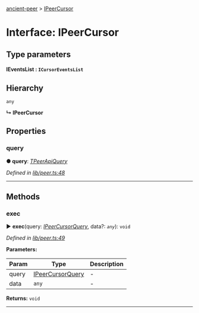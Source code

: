 [ancient-peer](../README.md) > [IPeerCursor](../interfaces/ipeercursor.md)



# Interface: IPeerCursor

## Type parameters
#### IEventsList :  `ICursorEventsList`
## Hierarchy


 `any`

**↳ IPeerCursor**








## Properties
<a id="query"></a>

###  query

**●  query**:  *[TPeerApiQuery](../#tpeerapiquery)* 

*Defined in [lib/peer.ts:48](https://github.com/AncientSouls/Peer/blob/e61cf1a/src/lib/peer.ts#L48)*





___


## Methods
<a id="exec"></a>

###  exec

► **exec**(query: *[IPeerCursorQuery](ipeercursorquery.md)*, data?: *`any`*): `void`



*Defined in [lib/peer.ts:49](https://github.com/AncientSouls/Peer/blob/e61cf1a/src/lib/peer.ts#L49)*



**Parameters:**

| Param | Type | Description |
| ------ | ------ | ------ |
| query | [IPeerCursorQuery](ipeercursorquery.md)   |  - |
| data | `any`   |  - |





**Returns:** `void`





___



